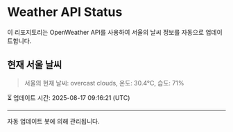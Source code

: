 
# Weather API Status

이 리포지토리는 OpenWeather API를 사용하여 서울의 날씨 정보를 자동으로 업데이트합니다.

## 현재 서울 날씨
> 서울의 현재 날씨: overcast clouds, 온도: 30.4°C, 습도: 71%

⏳ 업데이트 시간: 2025-08-17 09:16:21 (UTC)

---
자동 업데이트 봇에 의해 관리됩니다.
